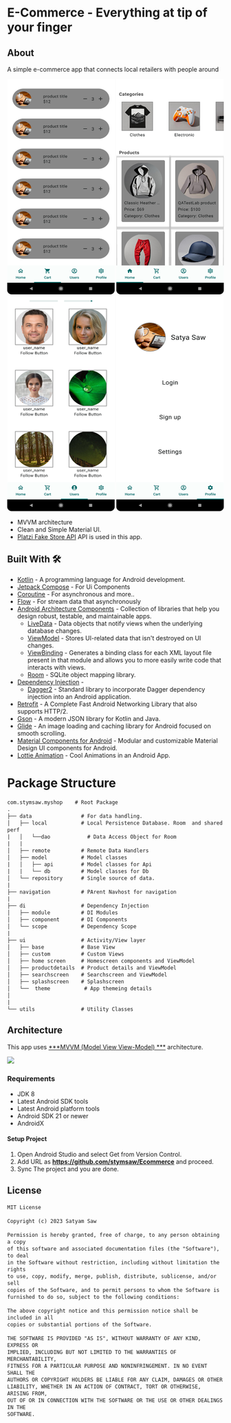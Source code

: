 # E-Commerce - Everything at tip of your finger

## About

A simple e-commerce app that connects local retailers with people around


<p>
<img src="https://github.com/stymsaw/Ecommerce/blob/master/assets/cart.png" height="500" width="250">
<img src="https://github.com/stymsaw/Ecommerce/blob/master/assets/home.png" height="500" width="250">
<img src="https://github.com/stymsaw/Ecommerce/blob/master/assets/users.png" height="500" width="250">
<img src="https://github.com/stymsaw/Ecommerce/blob/master/assets/Screenshot_20240503_205701.png" height="500" width="250">
</p>

- MVVM architecture
- Clean and Simple Material UI.
- [Platzi Fake Store API](https://fakeapi.platzi.com/) API is used in this app.

## Built With 🛠

- [Kotlin](https://kotlinlang.org/) - A programming language for Android development.
- [Jetpack Compose](https://developer.android.com/jetpack/compose) - For Ui Components
- [Coroutine](https://developer.android.com/kotlin/coroutines) - For asynchronous and more..
- [Flow](https://developer.android.com/kotlin/flow) - For stream data that asynchronously
- [Android Architecture Components](https://developer.android.com/topic/libraries/architecture) -
  Collection of libraries that help you design robust, testable, and maintainable apps.
    - [LiveData](https://developer.android.com/topic/libraries/architecture/livedata) - Data objects
      that notify views when the underlying database changes.
    - [ViewModel](https://developer.android.com/topic/libraries/architecture/viewmodel) - Stores
      UI-related data that isn't destroyed on UI changes.
    - [ViewBinding](https://developer.android.com/topic/libraries/view-binding) - Generates a
      binding class for each XML layout file present in that module and allows you to more easily
      write code that interacts with views.
    - [Room](https://developer.android.com/topic/libraries/architecture/room) - SQLite object
      mapping library.
- [Dependency Injection](https://developer.android.com/training/dependency-injection) -
    - [Dagger2](https://dagger.dev/) - Standard library to incorporate Dagger dependency injection
      into an Android application.
- [Retrofit](https://github.com/amitshekhariitbhu/Fast-Android-Networking) - A Complete Fast Android
  Networking Library that also supports HTTP/2.
- [Gson](https://github.com/google/gson) - A modern JSON library for Kotlin and Java.
- [Glide](https://github.com/bumptech/glide) - An image loading and caching library for Android
  focused on smooth scrolling.
- [Material Components for Android](https://github.com/material-components/material-components-android) -
  Modular and customizable Material Design UI components for Android.
- [Lottie Animation]([https://github.com/material-components/material-components-android](https://lottiefiles.com/)) -
  Cool Animations in an Android App.

# Package Structure

    com.stymsaw.myshop    # Root Package
    .
    ├── data                # For data handling.
    │   ├── local           # Local Persistence Database. Room  and shared perf
    |   │   └──dao            # Data Access Object for Room   
    |   |   
    │   ├── remote          # Remote Data Handlers     
    │   ├── model           # Model classes
    |   │   ├── api         # Model classes for Api
    |   |   └── db          # Model classes for Db
    │   └── repository      # Single source of data.
    |
    ├── navigation          # PArent Navhost for navigation  
    |
    ├── di                  # Dependency Injection  
    │   ├── module          # DI Modules
    │   ├── component       # DI Components       
    │   └── scope           # Dependency Scope
    |
    ├── ui                  # Activity/View layer
    │   ├── base            # Base View
    │   ├── custom          # Custom Views
    │   ├── home screen     # Homescreen components and ViewModel
    │   ├── productdetails  # Product details and ViewModel
    │   ├── searchscreen    # Searchscreen and ViewModel
    │   ├── splashscreen    # Splashscreen 
    │   └──  theme           # App themeing details
    │   
    |
    └── utils               # Utility Classes 

## Architecture

This app uses [***MVVM (Model View View-Model)
***](https://developer.android.com/jetpack/docs/guide#recommended-app-arch) architecture.

![](https://developer.android.com/topic/libraries/architecture/images/final-architecture.png)

### Requirements

- JDK 8
- Latest Android SDK tools
- Latest Android platform tools
- Android SDK 21 or newer
- AndroidX

#### Setup Project

1. Open Android Studio and select Get from Version Control.
2. Add URL as **https://github.com/stymsaw/Ecommerce** and proceed.
3. Sync The project and you are done.

## License

```
MIT License

Copyright (c) 2023 Satyam Saw

Permission is hereby granted, free of charge, to any person obtaining a copy
of this software and associated documentation files (the "Software"), to deal
in the Software without restriction, including without limitation the rights
to use, copy, modify, merge, publish, distribute, sublicense, and/or sell
copies of the Software, and to permit persons to whom the Software is
furnished to do so, subject to the following conditions:

The above copyright notice and this permission notice shall be included in all
copies or substantial portions of the Software.

THE SOFTWARE IS PROVIDED "AS IS", WITHOUT WARRANTY OF ANY KIND, EXPRESS OR
IMPLIED, INCLUDING BUT NOT LIMITED TO THE WARRANTIES OF MERCHANTABILITY,
FITNESS FOR A PARTICULAR PURPOSE AND NONINFRINGEMENT. IN NO EVENT SHALL THE
AUTHORS OR COPYRIGHT HOLDERS BE LIABLE FOR ANY CLAIM, DAMAGES OR OTHER
LIABILITY, WHETHER IN AN ACTION OF CONTRACT, TORT OR OTHERWISE, ARISING FROM,
OUT OF OR IN CONNECTION WITH THE SOFTWARE OR THE USE OR OTHER DEALINGS IN THE
SOFTWARE.
```
